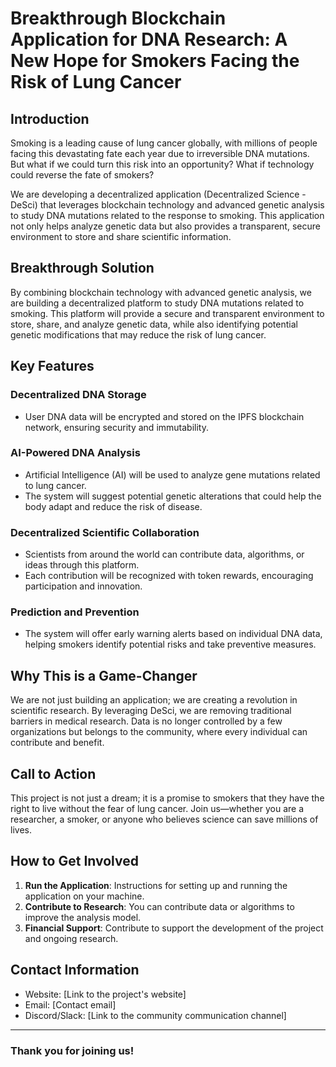 # Breakthrough Blockchain Application for DNA Research: A New Hope for Smokers Facing the Risk of Lung Cancer

## Introduction

Smoking is a leading cause of lung cancer globally, with millions of people facing this devastating fate each year due to irreversible DNA mutations. But what if we could turn this risk into an opportunity? What if technology could reverse the fate of smokers?

We are developing a decentralized application (Decentralized Science - DeSci) that leverages blockchain technology and advanced genetic analysis to study DNA mutations related to the response to smoking. This application not only helps analyze genetic data but also provides a transparent, secure environment to store and share scientific information.

## Breakthrough Solution

By combining blockchain technology with advanced genetic analysis, we are building a decentralized platform to study DNA mutations related to smoking. This platform will provide a secure and transparent environment to store, share, and analyze genetic data, while also identifying potential genetic modifications that may reduce the risk of lung cancer.

## Key Features

### Decentralized DNA Storage

- User DNA data will be encrypted and stored on the IPFS blockchain network, ensuring security and immutability.
  
### AI-Powered DNA Analysis

- Artificial Intelligence (AI) will be used to analyze gene mutations related to lung cancer.
- The system will suggest potential genetic alterations that could help the body adapt and reduce the risk of disease.

### Decentralized Scientific Collaboration

- Scientists from around the world can contribute data, algorithms, or ideas through this platform.
- Each contribution will be recognized with token rewards, encouraging participation and innovation.

### Prediction and Prevention

- The system will offer early warning alerts based on individual DNA data, helping smokers identify potential risks and take preventive measures.

## Why This is a Game-Changer

We are not just building an application; we are creating a revolution in scientific research. By leveraging DeSci, we are removing traditional barriers in medical research. Data is no longer controlled by a few organizations but belongs to the community, where every individual can contribute and benefit.

## Call to Action

This project is not just a dream; it is a promise to smokers that they have the right to live without the fear of lung cancer. Join us—whether you are a researcher, a smoker, or anyone who believes science can save millions of lives.

## How to Get Involved

1. **Run the Application**: Instructions for setting up and running the application on your machine.
2. **Contribute to Research**: You can contribute data or algorithms to improve the analysis model.
3. **Financial Support**: Contribute to support the development of the project and ongoing research.

## Contact Information

- Website: [Link to the project's website]
- Email: [Contact email]
- Discord/Slack: [Link to the community communication channel]

---

### Thank you for joining us!
